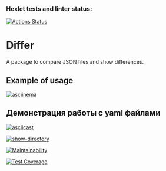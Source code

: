 ### Hexlet tests and linter status:
[![Actions Status](https://github.com/brahmanchik/php-project-48/actions/workflows/hexlet-check.yml/badge.svg)](https://github.com/brahmanchik/php-project-48/actions)

# Differ

A package to compare JSON files and show differences.

## Example of usage

[![asciinema](Demo)](https://asciinema.org/a/07kSTaKSslkRcP3CNOJDAb78J)

## Демонстрация работы c yaml файлами

[![asciicast](https://asciinema.org/a/OboKxUTdrGmB6Jkk89L8B5Wit.svg)](https://asciinema.org/a/OboKxUTdrGmB6Jkk89L8B5Wit)

[![show-directory](https://github.com/brahmanchik/php-project-48/actions/workflows/show-directory.yml/badge.svg)](https://github.com/brahmanchik/php-project-48/actions/workflows/show-directory.yml)

[![Maintainability](https://api.codeclimate.com/v1/badges/193d24e5902652b42601/maintainability)](https://codeclimate.com/github/brahmanchik/php-project-48/maintainability)

[![Test Coverage](https://api.codeclimate.com/v1/badges/193d24e5902652b42601/test_coverage)](https://codeclimate.com/github/brahmanchik/php-project-48/test_coverage)
